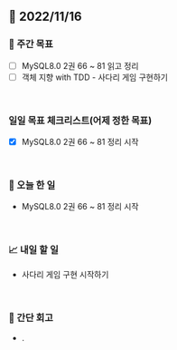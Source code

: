 ## 📅 2022/11/16


### 👏 주간 목표

- [ ] MySQL8.0 2권 66 ~ 81 읽고 정리
- [ ] 객체 지향 with TDD - 사다리 게임 구현하기

<br/>

### 일일 목표 체크리스트(어제 정한 목표)

- [x] MySQL8.0 2권 66 ~ 81 정리 시작

<br/>

### 💯 오늘 한 일

- MySQL8.0 2권 66 ~ 81 정리 시작

<br/>

### 📈 내일 할 일

- 사다리 게임 구현 시작하기

<br/>

### 🤔 간단 회고

- .